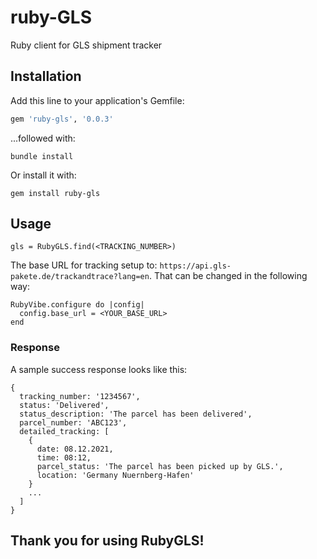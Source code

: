 # ruby-GLS
Ruby client for GLS shipment tracker

## Installation
Add this line to your application's Gemfile:

```ruby
gem 'ruby-gls', '0.0.3'
```

...followed with:
```
bundle install
```

Or install it with:
```
gem install ruby-gls
```

## Usage
```
gls = RubyGLS.find(<TRACKING_NUMBER>)
```

The base URL for tracking setup to: `https://api.gls-pakete.de/trackandtrace?lang=en`. That can be changed in the following way:

```
RubyVibe.configure do |config|
  config.base_url = <YOUR_BASE_URL>
end
```



### Response
A sample success response looks like this:

```
{
  tracking_number: '1234567',
  status: 'Delivered',
  status_description: 'The parcel has been delivered',
  parcel_number: 'ABC123',
  detailed_tracking: [
    {
      date: 08.12.2021,
      time: 08:12,
      parcel_status: 'The parcel has been picked up by GLS.',
      location: 'Germany Nuernberg-Hafen'
    }
    ...
  ]
}
```

## Thank you for using RubyGLS!



